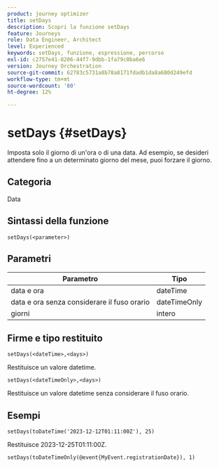 ```yaml
---
product: journey optimizer
title: setDays
description: Scopri la funzione setDays
feature: Journeys
role: Data Engineer, Architect
level: Experienced
keywords: setDays, funzione, espressione, percorso
exl-id: c2757e41-8206-44f7-9dbb-1fa79c0ba6e6
version: Journey Orchestration
source-git-commit: 62783c5731a8b78a8171fdadb1da8a680d249efd
workflow-type: tm+mt
source-wordcount: '80'
ht-degree: 12%

---
```


# setDays {#setDays}

Imposta solo il giorno di un&#39;ora o di una data. Ad esempio, se desideri attendere fino a un determinato giorno del mese, puoi forzare il giorno.

## Categoria

Data

## Sintassi della funzione

`setDays(<parameter>)`

## Parametri

| Parametro | Tipo |
|--- |--- |
| data e ora | dateTime |
| data e ora senza considerare il fuso orario | dateTimeOnly |
| giorni | intero |

## Firme e tipo restituito

`setDays(<dateTime>,<days>)`

Restituisce un valore datetime.

`setDays(<dateTimeOnly>,<days>)`

Restituisce un valore datetime senza considerare il fuso orario.

## Esempi

`setDays(toDateTime('2023-12-12T01:11:00Z'), 25)`

Restituisce 2023-12-25T01:11:00Z.

`setDays(toDateTimeOnly(@event{MyEvent.registrationDate}), 1)`
